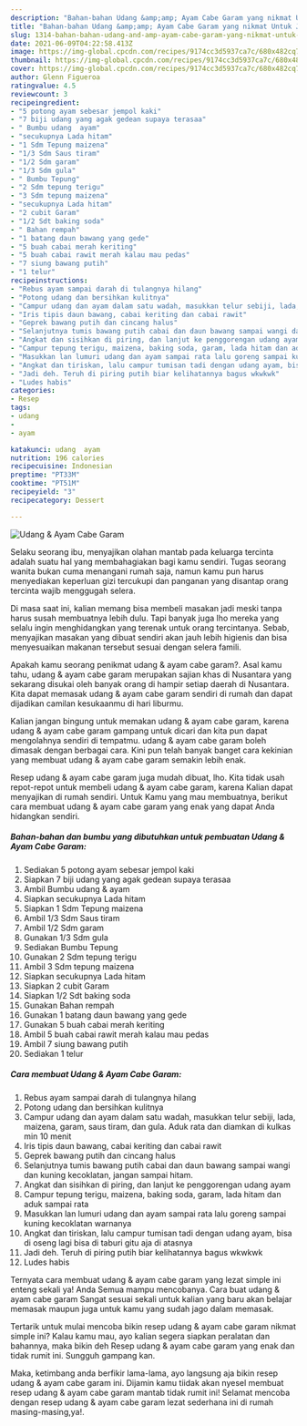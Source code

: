```yaml
---
description: "Bahan-bahan Udang &amp;amp; Ayam Cabe Garam yang nikmat Untuk Jualan"
title: "Bahan-bahan Udang &amp;amp; Ayam Cabe Garam yang nikmat Untuk Jualan"
slug: 1314-bahan-bahan-udang-and-amp-ayam-cabe-garam-yang-nikmat-untuk-jualan
date: 2021-06-09T04:22:58.413Z
image: https://img-global.cpcdn.com/recipes/9174cc3d5937ca7c/680x482cq70/udang-ayam-cabe-garam-foto-resep-utama.jpg
thumbnail: https://img-global.cpcdn.com/recipes/9174cc3d5937ca7c/680x482cq70/udang-ayam-cabe-garam-foto-resep-utama.jpg
cover: https://img-global.cpcdn.com/recipes/9174cc3d5937ca7c/680x482cq70/udang-ayam-cabe-garam-foto-resep-utama.jpg
author: Glenn Figueroa
ratingvalue: 4.5
reviewcount: 3
recipeingredient:
- "5 potong ayam sebesar jempol kaki"
- "7 biji udang yang agak gedean supaya terasaa"
- " Bumbu udang  ayam"
- "secukupnya Lada hitam"
- "1 Sdm Tepung maizena"
- "1/3 Sdm Saus tiram"
- "1/2 Sdm garam"
- "1/3 Sdm gula"
- " Bumbu Tepung"
- "2 Sdm tepung terigu"
- "3 Sdm tepung maizena"
- "secukupnya Lada hitam"
- "2 cubit Garam"
- "1/2 Sdt baking soda"
- " Bahan rempah"
- "1 batang daun bawang yang gede"
- "5 buah cabai merah keriting"
- "5 buah cabai rawit merah kalau mau pedas"
- "7 siung bawang putih"
- "1 telur"
recipeinstructions:
- "Rebus ayam sampai darah di tulangnya hilang"
- "Potong udang dan bersihkan kulitnya"
- "Campur udang dan ayam dalam satu wadah, masukkan telur sebiji, lada, maizena, garam, saus tiram, dan gula. Aduk rata dan diamkan di kulkas min 10 menit"
- "Iris tipis daun bawang, cabai keriting dan cabai rawit"
- "Geprek bawang putih dan cincang halus"
- "Selanjutnya tumis bawang putih cabai dan daun bawang sampai wangi dan kuning kecoklatan, jangan sampai hitam."
- "Angkat dan sisihkan di piring, dan lanjut ke penggorengan udang ayam"
- "Campur tepung terigu, maizena, baking soda, garam, lada hitam dan aduk sampai rata"
- "Masukkan lan lumuri udang dan ayam sampai rata lalu goreng sampai kuning kecoklatan warnanya"
- "Angkat dan tiriskan, lalu campur tumisan tadi dengan udang ayam, bisa di oseng lagi bisa di taburi gitu aja di atasnya"
- "Jadi deh. Teruh di piring putih biar kelihatannya bagus wkwkwk"
- "Ludes habis"
categories:
- Resep
tags:
- udang
- 
- ayam

katakunci: udang  ayam 
nutrition: 196 calories
recipecuisine: Indonesian
preptime: "PT33M"
cooktime: "PT51M"
recipeyield: "3"
recipecategory: Dessert

---
```



![Udang &amp; Ayam Cabe Garam](https://img-global.cpcdn.com/recipes/9174cc3d5937ca7c/680x482cq70/udang-ayam-cabe-garam-foto-resep-utama.jpg)

Selaku seorang ibu, menyajikan olahan mantab pada keluarga tercinta adalah suatu hal yang membahagiakan bagi kamu sendiri. Tugas seorang  wanita bukan cuma menangani rumah saja, namun kamu pun harus menyediakan keperluan gizi tercukupi dan panganan yang disantap orang tercinta wajib menggugah selera.

Di masa  saat ini, kalian memang bisa membeli masakan jadi meski tanpa harus susah membuatnya lebih dulu. Tapi banyak juga lho mereka yang selalu ingin menghidangkan yang terenak untuk orang tercintanya. Sebab, menyajikan masakan yang dibuat sendiri akan jauh lebih higienis dan bisa menyesuaikan makanan tersebut sesuai dengan selera famili. 



Apakah kamu seorang penikmat udang &amp; ayam cabe garam?. Asal kamu tahu, udang &amp; ayam cabe garam merupakan sajian khas di Nusantara yang sekarang disukai oleh banyak orang di hampir setiap daerah di Nusantara. Kita dapat memasak udang &amp; ayam cabe garam sendiri di rumah dan dapat dijadikan camilan kesukaanmu di hari liburmu.

Kalian jangan bingung untuk memakan udang &amp; ayam cabe garam, karena udang &amp; ayam cabe garam gampang untuk dicari dan kita pun dapat mengolahnya sendiri di tempatmu. udang &amp; ayam cabe garam boleh dimasak dengan berbagai cara. Kini pun telah banyak banget cara kekinian yang membuat udang &amp; ayam cabe garam semakin lebih enak.

Resep udang &amp; ayam cabe garam juga mudah dibuat, lho. Kita tidak usah repot-repot untuk membeli udang &amp; ayam cabe garam, karena Kalian dapat menyajikan di rumah sendiri. Untuk Kamu yang mau membuatnya, berikut cara membuat udang &amp; ayam cabe garam yang enak yang dapat Anda hidangkan sendiri.

<!--inarticleads1-->

##### Bahan-bahan dan bumbu yang dibutuhkan untuk pembuatan Udang &amp; Ayam Cabe Garam:

1. Sediakan 5 potong ayam sebesar jempol kaki
1. Siapkan 7 biji udang yang agak gedean supaya terasaa
1. Ambil  Bumbu udang &amp; ayam
1. Siapkan secukupnya Lada hitam
1. Siapkan 1 Sdm Tepung maizena
1. Ambil 1/3 Sdm Saus tiram
1. Ambil 1/2 Sdm garam
1. Gunakan 1/3 Sdm gula
1. Sediakan  Bumbu Tepung
1. Gunakan 2 Sdm tepung terigu
1. Ambil 3 Sdm tepung maizena
1. Siapkan secukupnya Lada hitam
1. Siapkan 2 cubit Garam
1. Siapkan 1/2 Sdt baking soda
1. Gunakan  Bahan rempah
1. Gunakan 1 batang daun bawang yang gede
1. Gunakan 5 buah cabai merah keriting
1. Ambil 5 buah cabai rawit merah kalau mau pedas
1. Ambil 7 siung bawang putih
1. Sediakan 1 telur




<!--inarticleads2-->

##### Cara membuat Udang &amp; Ayam Cabe Garam:

1. Rebus ayam sampai darah di tulangnya hilang
1. Potong udang dan bersihkan kulitnya
1. Campur udang dan ayam dalam satu wadah, masukkan telur sebiji, lada, maizena, garam, saus tiram, dan gula. Aduk rata dan diamkan di kulkas min 10 menit
1. Iris tipis daun bawang, cabai keriting dan cabai rawit
1. Geprek bawang putih dan cincang halus
1. Selanjutnya tumis bawang putih cabai dan daun bawang sampai wangi dan kuning kecoklatan, jangan sampai hitam.
1. Angkat dan sisihkan di piring, dan lanjut ke penggorengan udang ayam
1. Campur tepung terigu, maizena, baking soda, garam, lada hitam dan aduk sampai rata
1. Masukkan lan lumuri udang dan ayam sampai rata lalu goreng sampai kuning kecoklatan warnanya
1. Angkat dan tiriskan, lalu campur tumisan tadi dengan udang ayam, bisa di oseng lagi bisa di taburi gitu aja di atasnya
1. Jadi deh. Teruh di piring putih biar kelihatannya bagus wkwkwk
1. Ludes habis




Ternyata cara membuat udang &amp; ayam cabe garam yang lezat simple ini enteng sekali ya! Anda Semua mampu mencobanya. Cara buat udang &amp; ayam cabe garam Sangat sesuai sekali untuk kalian yang baru akan belajar memasak maupun juga untuk kamu yang sudah jago dalam memasak.

Tertarik untuk mulai mencoba bikin resep udang &amp; ayam cabe garam nikmat simple ini? Kalau kamu mau, ayo kalian segera siapkan peralatan dan bahannya, maka bikin deh Resep udang &amp; ayam cabe garam yang enak dan tidak rumit ini. Sungguh gampang kan. 

Maka, ketimbang anda berfikir lama-lama, ayo langsung aja bikin resep udang &amp; ayam cabe garam ini. Dijamin kamu tiidak akan nyesel membuat resep udang &amp; ayam cabe garam mantab tidak rumit ini! Selamat mencoba dengan resep udang &amp; ayam cabe garam lezat sederhana ini di rumah masing-masing,ya!.

